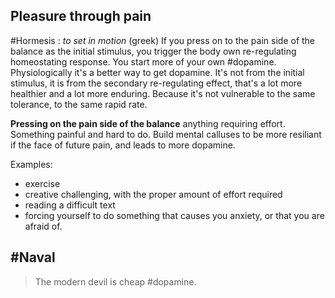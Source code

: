 ## Pleasure through pain

#Hormesis : _to set in motion_ (greek)
If you press on to the pain side of the balance as the initial stimulus, you trigger the body own re-regulating homeostating response. You start more of your own #dopamine. Physiologically it's a better way to get dopamine. It's not from the initial stimulus, it is from the secondary re-regulating effect, that's a lot more healthier and a lot more enduring. Because it's not vulnerable to the same tolerance, to the same rapid rate. 

__Pressing on the pain side of the balance__ anything requiring effort. Something painful and hard to do. Build mental calluses to be more resiliant if the face of future pain, and leads to more dopamine.

Examples:

- exercise
- creative challenging, with the proper amount of effort required
- reading a difficult text
- forcing yourself to do something that causes you anxiety, or that you are afraid of.



## #Naval
> The modern devil is cheap #dopamine.